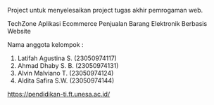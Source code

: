 Project untuk menyelesaikan project tugas akhir pemrogaman web.

TechZone
Aplikasi Ecommerce Penjualan Barang Elektronik Berbasis Website

Nama anggota kelompok :

1.	Latifah Agustina S.  (23050974117)
2.	Ahmad Dhaby S. B. (23050974131)
3.	Alvin Malviano T.   (23050974124)
4.	Aldita Safira S.W.    (23050974144)

https://pendidikan-ti.ft.unesa.ac.id/
